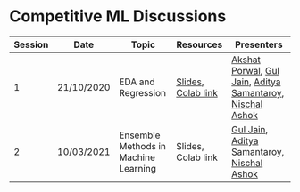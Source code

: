 # Competitive ML Discussions

| Session | Date | Topic| Resources | Presenters
|---------|------|------|-----------|-----------
|1 | 21/10/2020 | EDA and Regression | [Slides](https://docs.google.com/presentation/d/10xPRIU1gpav8W7Q6ChAsTS0aEW1fak95MNh-DeDh7Bo/edit?usp=sharing), [Colab link](https://colab.research.google.com/drive/1YWIwHdLmINd6ZzRwLAkFQQlsrsfDleqc?usp=sharing)| [Akshat Porwal](https://github.com/Akshat05-tech), [Gul Jain](https://github.com/guljain), [Aditya Samantaroy](https://github.com/AdityaSamantaroy), [Nischal Ashok](https://github.com/Nish-19)|
|2 | 10/03/2021 | Ensemble Methods in Machine Learning | Slides, Colab link| [Gul Jain](https://github.com/guljain), [Aditya Samantaroy](https://github.com/AdityaSamantaroy), [Nischal Ashok](https://github.com/Nish-19)|
